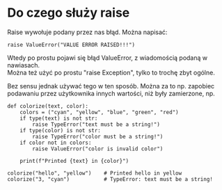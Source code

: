 # Do czego służy raise  
Raise wywołuje podany przez nas błąd. Można napisać:  
```
raise ValueError("VALUE ERROR RAISED!!!")
```
Wtedy po prostu pojawi się błąd ValueError, z wiadomością podaną w nawiasach.  
Można też użyć po prostu "raise Exception", tylko to trochę zbyt ogólne.    
  
Bez sensu jednak używać tego w ten sposób. Można za to np. zapobiec podawaniu przez użytkownika innych wartości, niż były zamierzone, np.  

```
def colorize(text, color):
    colors = ("cyan", "yellow", "blue", "green", "red")
    if type(text) is not str:
        raise TypeError("text must be a string!")
    if type(color) is not str:
        raise TypeError("color must be a string!")
    if color not in colors:
        raise ValueError("color is invalid color")
        
    print(f"Printed {text} in {color}")
    
colorize("hello", "yellow")    # Printed hello in yellow
colorize("3, "cyan")           # TypeError: text must be a string!
```

